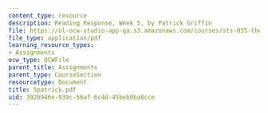 ```yaml
---
content_type: resource
description: Reading Response, Week 5, by Patrick Griffin
file: https://ol-ocw-studio-app-qa.s3.amazonaws.com/courses/sts-035-the-history-of-computing-spring-2004/3920946e939c56af6c4d45beb0ba8cce_5patrick.pdf
file_type: application/pdf
learning_resource_types:
- Assignments
ocw_type: OCWFile
parent_title: Assignments
parent_type: CourseSection
resourcetype: Document
title: 5patrick.pdf
uid: 3920946e-939c-56af-6c4d-45beb0ba8cce
---
```

